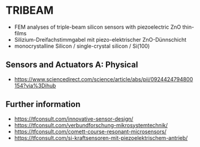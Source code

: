# TRIBEAM
- FEM analyses of triple-beam silicon sensors with piezoelectric ZnO thin-films
- Silizium-Dreifachstimmgabel mit piezo-elektrischer ZnO-Dünnschicht 
- monocrystalline Silicon / single-crystal silicon / Si(100)

## Sensors and Actuators A: Physical
- https://www.sciencedirect.com/science/article/abs/pii/0924424794800154?via%3Dihub

## Further information
- https://tfconsult.com/innovative-sensor-design/
- https://tfconsult.com/verbundforschung-mikrosystemtechnik/
- https://tfconsult.com/comett-course-resonant-microsensors/
- https://tfconsult.com/si-kraftsensoren-mit-piezoelektrischem-antrieb/
